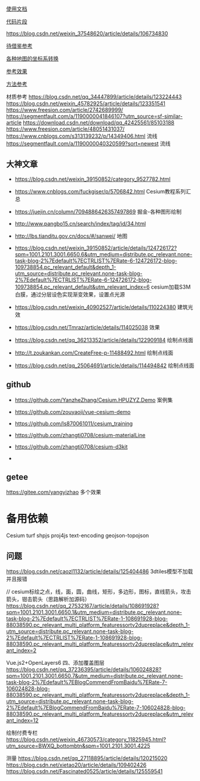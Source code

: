 [使用文档](https://panjiachen.github.io/vue-element-admin-site/zh/)

[代码片段](https://highlightjs.org/?snippet=6&style=0)


https://blog.csdn.net/weixin_37548620/article/details/106734830

[待借鉴参考](https://blog.csdn.net/weixin_39150852/article/details/124126031)


[各种地图的坐标系转换](https://www.npmjs.com/package/gcoord)

[参考效果](https://blog.csdn.net/weixin_45782925/article/details/123269490)

[方法参考](https://www.jianshu.com/nb/35513242)

材质参考
https://blog.csdn.net/qq_34447899/article/details/123224443
https://blog.csdn.net/weixin_45782925/article/details/123351541
https://www.freesion.com/article/2742689999/
https://segmentfault.com/a/1190000041846107?utm_source=sf-similar-article
https://download.csdn.net/download/qq_42425561/85103188
https://www.freesion.com/article/48051431037/
https://www.cnblogs.com/s313139232/p/14349406.html  流线
https://segmentfault.com/a/1190000040320599?sort=newest 流线


## 大神文章

* https://blog.csdn.net/weixin_39150852/category_9527782.html
* https://www.cnblogs.com/fuckgiser/p/5706842.html  Cesium教程系列汇总 
* https://juejin.cn/column/7094886426357497869 掘金-各种图形绘制
* http://www.pangbo15.cn/search/index/tag/id/34.html
* http://lbs.tianditu.gov.cn/docs/#/sanwei/ 地图
* https://blog.csdn.net/weixin_39150852/article/details/124726172?spm=1001.2101.3001.6650.6&utm_medium=distribute.pc_relevant.none-task-blog-2%7Edefault%7ECTRLIST%7ERate-6-124726172-blog-109738854.pc_relevant_default&depth_1-utm_source=distribute.pc_relevant.none-task-blog-2%7Edefault%7ECTRLIST%7ERate-6-124726172-blog-109738854.pc_relevant_default&utm_relevant_index=6  cesium加载S3M白膜，通过分层设色实现渐变效果，设置点光源

* https://blog.csdn.net/weixin_40902527/article/details/110224380  建筑光效

* https://blog.csdn.net/Tmraz/article/details/114025038 效果
* https://blog.csdn.net/qq_36213352/article/details/122909184 绘制点线面
* http://t.zoukankan.com/CreateFree-p-11488492.html 绘制点线面
* https://blog.csdn.net/qq_25064691/article/details/114494842 绘制点线面

## github
* https://github.com/YanzheZhang/Cesium.HPUZYZ.Demo 案例集
* https://github.com/zouyaoji/vue-cesium-demo
* https://github.com/ls870061011/cesium_training
* https://github.com/zhangti0708/cesium-materialLine
* https://github.com/zhangti0708/cesium-d3kit


* 

## getee
https://gitee.com/yangyizhao  多个效果

# 备用依赖
Cesium
turf
shpjs
proj4js
text-encoding
geojson-topojson

## 问题
https://blog.csdn.net/caozl1132/article/details/125404486 3dtiles模型不加载 并且报错


// cesium标绘之点，线，面，圆，曲线，矩形，多边形，图标，直线箭头，攻击箭头，钳击箭头（思路解析加源码）
https://blog.csdn.net/qq_27532167/article/details/108691928?spm=1001.2101.3001.6650.1&utm_medium=distribute.pc_relevant.none-task-blog-2%7Edefault%7ECTRLIST%7ERate-1-108691928-blog-88038590.pc_relevant_multi_platform_featuressortv2dupreplace&depth_1-utm_source=distribute.pc_relevant.none-task-blog-2%7Edefault%7ECTRLIST%7ERate-1-108691928-blog-88038590.pc_relevant_multi_platform_featuressortv2dupreplace&utm_relevant_index=2



Vue.js2+OpenLayers6 四、添加覆盖图层
https://blog.csdn.net/qq_37236395/article/details/106024828?spm=1001.2101.3001.6650.7&utm_medium=distribute.pc_relevant.none-task-blog-2%7Edefault%7EBlogCommendFromBaidu%7ERate-7-106024828-blog-88038590.pc_relevant_multi_platform_featuressortv2dupreplace&depth_1-utm_source=distribute.pc_relevant.none-task-blog-2%7Edefault%7EBlogCommendFromBaidu%7ERate-7-106024828-blog-88038590.pc_relevant_multi_platform_featuressortv2dupreplace&utm_relevant_index=12


绘制付费专栏
https://blog.csdn.net/weixin_46730573/category_11825945.html?utm_source=BWXQ_bottombtn&spm=1001.2101.3001.4225

测量
https://blog.csdn.net/qq_27118895/article/details/120215020
https://blog.csdn.net/xietao20/article/details/109402426
https://blog.csdn.net/Fascinated0525/article/details/125559541